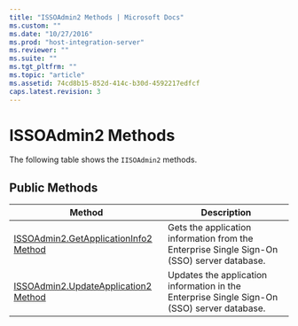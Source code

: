 ```yaml
---
title: "ISSOAdmin2 Methods | Microsoft Docs"
ms.custom: ""
ms.date: "10/27/2016"
ms.prod: "host-integration-server"
ms.reviewer: ""
ms.suite: ""
ms.tgt_pltfrm: ""
ms.topic: "article"
ms.assetid: 74cd8b15-852d-414c-b30d-4592217edfcf
caps.latest.revision: 3
---
```

# ISSOAdmin2 Methods
The following table shows the `IISOAdmin2` methods.  
  
## Public Methods  
  
|Method|Description|  
|------------|-----------------|  
|[ISSOAdmin2.GetApplicationInfo2 Method](../esso/issoadmin2-getapplicationinfo2-method.md)|Gets the application information from the Enterprise Single Sign-On (SSO) server database.|  
|[ISSOAdmin2.UpdateApplication2 Method](../esso/issoadmin2-updateapplication2-method.md)|Updates the application information in the Enterprise Single Sign-On (SSO) server database.|